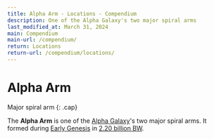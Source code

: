 ```yaml
---
title: Alpha Arm - Locations - Compendium
description: One of the Alpha Galaxy's two major spiral arms
last_modified_at: March 31, 2024
main: Compendium
main-url: /compendium/
return: Locations
return-url: /compendium/locations/
---
```


# Alpha Arm
Major spiral arm
{: .cap}

The **Alpha Arm** is one of the [Alpha Galaxy](/compendium/locations/alpha-galaxy/)'s two major spiral arms. It formed during [Early Genesis](/compendium/events/genesis/#early-genesis) in [2.20 billion BW](/compendium/events/genesis/#220-billion-bw).